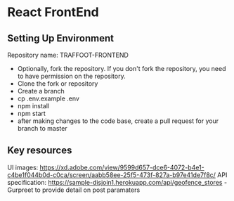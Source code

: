 # React FrontEnd


## Setting Up Environment
Repository name: TRAFFOOT-FRONTEND
- Optionally, fork the repository.  If you don't fork the repository, you need to have permission on the repository.
- Clone the fork or repository
- Create a branch
- cp .env.example .env
- npm install
- npm start
- after making changes to the code base, create a pull request for your branch to master

## Key resources
UI images: https://xd.adobe.com/view/9599d657-dce6-4072-b4e1-c4be1f044b0d-c0ca/screen/aabb58ee-25f5-473f-827a-b97e41de7f8c/
API specification: https://sample-disjoin1.herokuapp.com/api/geofence_stores - Gurpreet to provide detail on post paramaters





